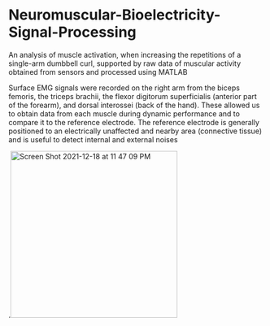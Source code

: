# Neuromuscular-Bioelectricity-Signal-Processing
An analysis of muscle activation, when increasing the repetitions of a single-arm dumbbell curl, supported by raw data of muscular activity obtained from sensors and processed using MATLAB

Surface EMG signals were recorded on the right arm from the biceps femoris, the triceps brachii, the flexor digitorum superficialis (anterior part of the forearm), and dorsal interossei (back of the hand). These allowed us to obtain data from each muscle during dynamic performance and to compare it to the reference electrode. The reference electrode is generally positioned to an electrically unaffected and nearby area (connective tissue) and is useful to detect internal and external noises

.<img width="328" alt="Screen Shot 2021-12-18 at 11 47 09 PM" src="https://user-images.githubusercontent.com/70657426/146658495-2def66c1-2299-4694-b84f-97623d35500c.png">
